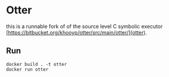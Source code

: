 # Otter

this is a runnable fork of of the source level C symbolic executor [https://bitbucket.org/khooyp/otter/src/main/otter/](otter).

## Run

```
docker build . -t otter
docker run otter
```


